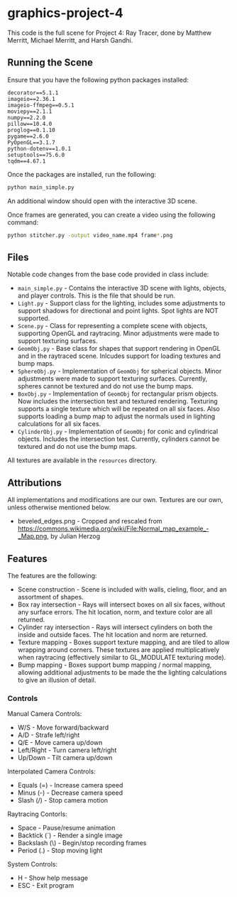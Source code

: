 # graphics-project-4

This code is the full scene for Project 4: Ray Tracer, done by Matthew Merritt, Michael Merritt, and Harsh Gandhi. 

## Running the Scene

Ensure that you have the following python packages installed:

```
decorator==5.1.1
imageio==2.36.1
imageio-ffmpeg==0.5.1
moviepy==2.1.1
numpy==2.2.0
pillow==10.4.0
proglog==0.1.10
pygame==2.6.0
PyOpenGL==3.1.7
python-dotenv==1.0.1
setuptools==75.6.0
tqdm==4.67.1
```

Once the packages are installed, run the following:

```bash
python main_simple.py
```

An additional window should open with the interactive 3D scene.

Once frames are generated, you can create a video using the following command:

```bash
python stitcher.py -output video_name.mp4 frame*.png
```

## Files

Notable code changes from the base code provided in class include:

- `main_simple.py` - Contains the interactive 3D scene with lights, objects, and player controls. This is the file that should be run.
- `Light.py` - Support class for the lighting, includes some adjustments to support shadows for directional and point lights. Spot lights are NOT supported.
- `Scene.py` - Class for representing a complete scene with objects, supporting OpenGL and raytracing. Minor adjustments were made to support texturing surfaces.
- `GeomObj.py` - Base class for shapes that support rendering in OpenGL and in the raytraced scene. Inlcudes support for loading textures and bump maps.
- `SphereObj.py` - Implementation of `GeomObj` for spherical objects. Minor adjustments were made to support texturing surfaces. Currently, spheres cannot be textured and do not use the bump maps.
- `BoxObj.py` - Implementation of `GeomObj` for rectangular prism objects. Now includes the intersection test and textured rendering. Texturing supports a single texture which will be repeated on all six faces. Also supports loading a bump map to adjust the normals used in lighting calculations for all six faces.
- `CylinderObj.py` - Implementation of `GeomObj` for conic and cylindrical objects. Includes the intersection test. Currently, cylinders cannot be textured and do not use the bump maps.

All textures are available in the `resources` directory.

## Attributions

All implementations and modifications are our own. Textures are our own, unless otherwise mentioned below.

- beveled_edges.png - Cropped and rescaled from https://commons.wikimedia.org/wiki/File:Normal_map_example_-_Map.png, by Julian Herzog

## Features

The features are the following:

- Scene construction - Scene is included with walls, cieling, floor, and an assortment of shapes.
- Box ray intersection - Rays will intersect boxes on all six faces, without any surface errors. The hit location, norm, and texture color are all returned.
- Cylinder ray intersection - Rays will intersect cylinders on both the inside and outside faces. The hit location and norm are returned.
- Texture mapping - Boxes support texture mapping, and are tiled to allow wrapping around corners. These textures are applied multiplicatively when raytracing (effectively similar to GL_MODULATE texturing mode).
- Bump mapping - Boxes support bump mapping / normal mapping, allowing additional adjustments to be made the the lighting calculations to give an illusion of detail.

### Controls

Manual Camera Controls:
- W/S               - Move forward/backward
- A/D               - Strafe left/right
- Q/E               - Move camera up/down
- Left/Right        - Turn camera left/right
- Up/Down           - Tilt camera up/down

Interpolated Camera Controls:
- Equals (=)        - Increase camera speed
- Minus (-)         - Decrease camera speed
- Slash (/)         - Stop camera motion

Raytracing Contorls:
- Space             - Pause/resume animation
- Backtick (`)      - Render a single image
- Backslash (\\)    - Begin/stop recording frames
- Period (.)        - Stop moving light

System Controls:
- H                 - Show help message
- ESC               - Exit program